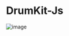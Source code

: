# DrumKit-Js

![image](https://user-images.githubusercontent.com/96334868/203830942-b0859605-12bc-4888-8d31-7c3dc7ed8cc5.png)
